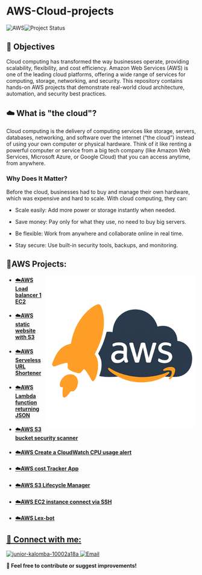 # AWS-Cloud-projects 
![AWS](https://img.shields.io/badge/Built%20with-AWS-orange?style=flat&logo=amazonaws)![Project Status](https://img.shields.io/badge/status-finished-green)

## 🎯 Objectives
Cloud computing has transformed the way businesses operate, providing scalability, flexibility, and cost efficiency. Amazon Web Services (AWS) is one of the leading cloud platforms, offering a wide range of services for computing, storage, networking, and security. This repository contains hands-on AWS projects that demonstrate real-world cloud architecture, automation, and security best practices.
 
## ☁️ What is "the cloud"?
Cloud computing is the delivery of computing services like storage, servers, databases, networking, and software over the internet (“the cloud”) instead of using your own computer or physical hardware.
Think of it like renting a powerful computer or service from a big tech company (like Amazon Web Services, Microsoft Azure, or Google Cloud) that you can access anytime, from anywhere.

### Why Does It Matter?
Before the cloud, businesses had to buy and manage their own hardware, which was expensive and hard to scale. With cloud computing, they can:

- Scale easily: Add more power or storage instantly when needed.

- Save money: Pay only for what they use, no need to buy big servers.

- Be flexible: Work from anywhere and collaborate online in real time.

- Stay secure: Use built-in security tools, backups, and monitoring.



## 💼AWS Projects:

<img align="right" alt="Coding" width="400" src="https://github.com/Juniorklb/AWS-Cloud-projects/blob/bb4222fbdf2714632118eca7d47c4d2b55d46952/ChatGPT%20Image%20Apr%2023%2C%202025%2C%2002_14_16%20PM.png">

- <h4><a href="https://github.com/Juniorklb/Create-a-Load-Balancer-for-a-single-EC2-instance"> ☁️AWS Load balancer 1 EC2 </h4>

- <h4><a href="https://github.com/Juniorklb/Static-website-S3-">☁️AWS static website with S3 </h4>

- <h4><a href="https://github.com/Juniorklb/AWS-Serverless-URL-Shortener">☁️AWS Serveless URL Shortener </h4>

- <h4><a href="https://github.com/Juniorklb/Lambda-function-returning-JSON">☁️AWS Lambda function returning JSON </h4>

- <h4><a href="https://github.com/Juniorklb/S3-Bucket-Security-Scanner"> ☁️AWS S3 bucket security scanner </h4>

- <h4><a href="https://github.com/Juniorklb/AWS-CPU-cloudwatch-usage-alert">☁️AWS Create a CloudWatch CPU usage alert </h4>

- <h4><a href="https://github.com/Juniorklb/AWS-Cost-Tracker-App">☁️AWS cost Tracker App </h4>

- <h4><a href="https://github.com/Juniorklb/S3-Lifecycle-Manager">☁️AWS S3 Lifecycle Manager </h4>

- <h4><a href="https://github.com/Juniorklb/AWS-EC2-connect-via-SSH">☁️AWS EC2 instance connect via SSH </h4>

- <h4><a href="https://github.com/Juniorklb/Amazon-Lex-bot">☁️AWS Lex-bot </h4>

</b>
<h2>👥 Connect with me:</h2>

<p align="left">
  <a href="https://www.linkedin.com/in/junior-kalomba-10002a18a/" target="_blank">
    <img src="https://raw.githubusercontent.com/rahuldkjain/github-profile-readme-generator/master/src/images/icons/Social/linked-in-alt.svg" alt="junior-kalomba-10002a18a" height="30" width="40"/>  
    
  </a>
  <a href="mailto:jrkalomba@gmail.com" target="_blank">
  <img  src="https://upload.wikimedia.org/wikipedia/commons/4/4e/Mail_%28iOS%29.svg" alt="Email" height="30" width="40"/>
</a>
</p>



[linkedin]: https://linkedin.com/in/Juniorkalomba

**🔗 Feel free to contribute or suggest improvements!**
